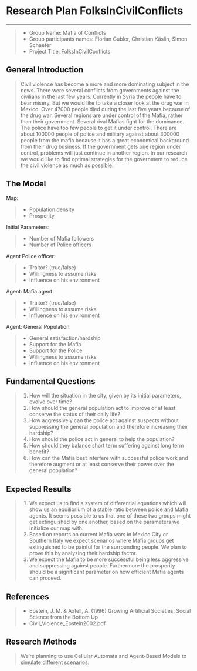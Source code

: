 # Research Plan FolksInCivilConflicts
---------------------------------------
> * Group Name: Mafia of Conflicts
> * Group participants names: Florian Gubler, Christian Käslin, Simon Schaefer
> * Project Title: FolksInCivilConflicts 

## General Introduction
> Civil violence has become a more and more dominating subject in the news. There were several conflicts from governments against the civilians in the last few years. Currently in Syria the people have to bear misery.
> But we would like to take a closer look at the drug war in Mexico. Over 47000 people died during the last five years because of the drug war. Several regions are under control of the Mafia, rather than their government. Several rival Mafias fight for the dominance. The police have too few people to get it under control. There are about 100000 people of police and military against about 300000 people from the mafia because it has a great economical background from their drug business. If the government gets one region under control, problems will just continue in another region.
> In our research we would like to find optimal strategies for the government to reduce the civil violence as much as possible.

## The Model
 
Map:
> * Population density
> * Prosperity

Initial Parameters:
> * Number of Mafia followers
> * Number of Police officers

Agent Police officer:
> * Traitor? (true/false)
> * Willingness to assume risks
> * Influence on his environment

Agent: Mafia agent
> * Traitor? (true/false)
> * Willingness to assume risks
> * Influence on his environment

Agent: General Population
> * General satisfaction/hardship
> * Support for the Mafia
> * Support for the Police
> * Willingness to assume risks
> * Influence on his environment

 
## Fundamental Questions
> 1. How will the situation in the city, given by its initial parameters, evolve over time?
> 2.	How should the general population act to improve or at least conserve the status of their daily life? 
> 3.	How aggressively can the police act against suspects without suppressing the general population and therefore increasing their hardship?
> 4.	How should the police act in general to help the population? 
> 5.	How should they balance short term suffering against long term benefit?
> 6.	How can the Mafia best interfere with successful police work and therefore augment or at least conserve their power over the general population?

## Expected Results
> 1.	We expect us to find a system of differential equations which will show us an equilibrium of a stable ratio between police and Mafia agents. It seems possible to us that one of these two groups might get extinguished by one another, based on the parameters we initialize our map with. 
> 2.	Based on reports on current Mafia wars in Mexico City or Southern Italy we expect scenarios where Mafia groups get extinguished to be painful for the surrounding people. We plan to prove this by analyzing their hardship factor.
> 3.	We expect the Mafia to be more successful being less aggressive and suppressing against people. Furthermore the prosperity should be a significant parameter on how efficient Mafia agents can proceed.

## References
> * Epstein, J. M. & Axtell, A. (1996) Growing Artificial Societies: Social Science from the Bottom Up 
> * Civil_Violence_Epstein2002.pdf

## Research Methods
> We’re planning to use Cellular Automata and Agent-Based Models to simulate different scenarios.
